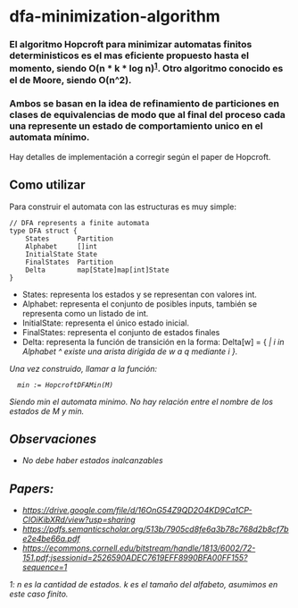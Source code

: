 # dfa-minimization-algorithm
### El algoritmo Hopcroft para minimizar automatas finitos deterministicos es el mas eficiente propuesto hasta el momento, siendo O(n * k * log n)<sup>[1](#aclaracion)</sup>. Otro algoritmo conocido es el de Moore, siendo O(n^2).
### Ambos se basan  en la idea de refinamiento de particiones en clases de equivalencias de modo que al final del proceso cada una represente un estado de comportamiento unico en el automata mínimo.
Hay detalles de implementación a corregir según el paper de Hopcroft.



## Como utilizar

Para construir el automata con las estructuras es muy simple:
```
// DFA represents a finite automata
type DFA struct {
	States       Partition 			
	Alphabet     []int				
	InitialState State				
	FinalStates  Partition		
	Delta        map[State]map[int]State 
}
```

- States: representa los estados y se representan con valores int.
- Alphabet: representa el conjunto de posibles inputs, también se representa como un listado de int.
- InitialState: representa el único estado inicial.
- FinalStates: representa el conjunto de estados finales
- Delta: representa la función de transición en la forma: Delta[w] = { <i : q> | i in Alphabet ^ existe una arista dirigida de w a q mediante i }.

Una vez construido, llamar a la función:

```
  min := HopcroftDFAMin(M)
```
Siendo min el automata minimo. No hay relación entre el nombre de los estados de M y min.

## Observaciones
- No debe haber estados inalcanzables


## Papers:
* https://drive.google.com/file/d/16OnG54Z9QD2O4KD9Ca1CP-ClOiKibXRd/view?usp=sharing
* https://pdfs.semanticscholar.org/513b/7905cd8fe6a3b78c768d2b8cf7be2e4be66a.pdf
* https://ecommons.cornell.edu/bitstream/handle/1813/6002/72-151.pdf;jsessionid=2526590ADEC7619EFF8990BFA00FF155?sequence=1

<a name="aclaracion">1</a>: n es la cantidad de estados. k es el tamaño del alfabeto, asumimos en este caso finito.
